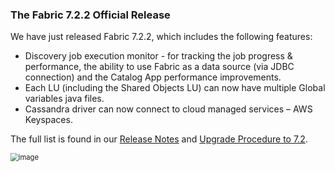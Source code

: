 ### The Fabric 7.2.2 Official Release

We have just released Fabric 7.2.2, which includes the following features:

* Discovery job execution monitor - for tracking the job progress & performance, the ability to use Fabric as a data source (via JDBC connection) and the Catalog App performance improvements.
* Each LU (including the Shared Objects LU) can now have multiple Global variables java files.
* Cassandra driver can now connect to cloud managed services – AWS Keyspaces.

The full list is found in our [Release Notes](https://support.k2view.com/Academy/Release_Notes_And_Upgrade/V7.2/Fabric_Release_Notes_V7.2.2.pdf.html) and [Upgrade Procedure to 7.2](https://support.k2view.com/Academy/Release_Notes_And_Upgrade/V7.2/Fabric_Upgrade_Procedure_To_V7.2.pdf.html).

<img src="images/img8.png" alt="image" style="zoom: 80%;" />
